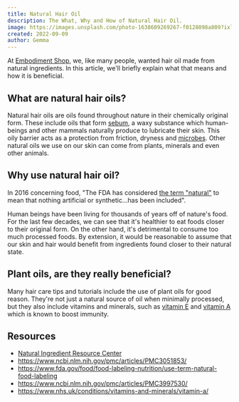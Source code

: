 ```yaml
---
title: Natural Hair Oil
description: The What, Why and How of Natural Hair Oil.
image: https://images.unsplash.com/photo-1638609269267-f0128098a809?ixlib=rb-1.2.1&ixid=eyJhcHBfaWQiOjEyMDd9&auto=format&fit=crop&w=1000&q=80
created: 2022-09-09
author: Gemma
---
```


At [Embodiment Shop](/), we, like many people, wanted hair oil made from natural ingredients. In this article, we'll briefly explain what that means and how it is beneficial.

## What are natural hair oils?

Natural hair oils are oils found throughout nature in their chemically original form. These include oils that form [sebum](https://www.ncbi.nlm.nih.gov/pmc/articles/PMC3051853/#__sec1title), a waxy substance which human-beings and other mammals naturally produce to lubricate their skin. This oily barrier acts as a protection from friction, dryness and [microbes](https://www.ncbi.nlm.nih.gov/pmc/articles/PMC5821166/#s0004title). Other natural oils we use on our skin can come from plants, minerals and even other animals.

## Why use natural hair oil?

In 2016 concerning food, "The FDA has considered [the term "natural"](https://www.fda.gov/food/food-labeling-nutrition/use-term-natural-food-labeling) to mean that nothing artificial or synthetic…has been included".

Human beings have been living for thousands of years off of nature's food. For the last few decades, we can see that it's healthier to eat foods closer to their original form. On the other hand, it's detrimental to consume too much processed foods. By extension, it would be reasonable to assume that our skin and hair would benefit from ingredients found closer to their natural state.

## Plant oils, are they really beneficial?

Many hair care tips and tutorials include the use of plant oils for good reason. They're not just a natural source of oil when minimally processed, but they also include vitamins and minerals, such as [vitamin E](https://www.ncbi.nlm.nih.gov/pmc/articles/PMC3997530/#__sec8title) and [vitamin A](https://www.nhs.uk/conditions/vitamins-and-minerals/vitamin-a/) which is known to boost immunity.

## Resources

- [Natural Ingredient Resource Center](https://naturalingredient.org)
- https://www.ncbi.nlm.nih.gov/pmc/articles/PMC3051853/
- https://www.fda.gov/food/food-labeling-nutrition/use-term-natural-food-labeling
- https://www.ncbi.nlm.nih.gov/pmc/articles/PMC3997530/
- https://www.nhs.uk/conditions/vitamins-and-minerals/vitamin-a/